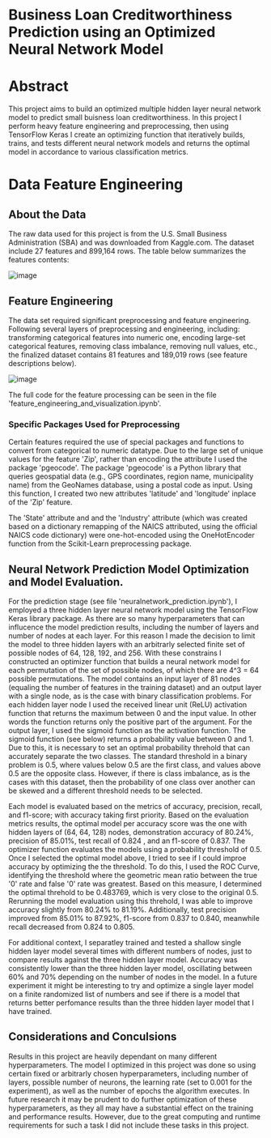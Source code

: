 # Business Loan Creditworthiness Prediction using an Optimized Neural Network Model
# Abstract
This project aims to build an optimized multiple hidden layer neural network model to predict small buisness loan creditworthiness. In this project I perform heavy feature engineering and preprocessing, then using TensorFlow Keras I create an optimizing function that iteratively builds, trains, and tests different neural network models and returns the optimal model in accordance to various classification metrics. 

# Data Feature Engineering
## About the Data
The raw data used for this project is from the U.S. Small Business Administration (SBA) and was downloaded from Kaggle.com. The dataset include 27 features and 899,164 rows. The table below summarizes the features contents:

![image](https://github.com/wgemba/loan_default_prediction/assets/134420287/fe388d2e-0330-4293-9a83-6ac8b915fd54)

## Feature Engineering

The data set required significant preprocessing and feature engineering. Following several layers of preprocessing and engineering, including: transforming categorical features into numeric one, encoding large-set categorical features, removing class imbalance, removing null values, etc., the finalized dataset contains 81 features and 189,019 rows (see feature descriptions below).

![image](https://github.com/wgemba/loan_default_prediction/assets/134420287/04d8dba7-b2ce-45b9-a4fc-62e86212f367)

The full code for the feature processing can be seen in the file 'feature_engineering_and_visualization.ipynb'.

### Specific Packages Used for Preprocessing
Certain features required the use of special packages and functions to convert from categorical to numeric datatype. Due to the large set of unique values for the feature 'Zip', rather than encoding the attribute I used the package 'pgeocode'. The package 'pgeocode' is a Python library that queries geospatial data (e.g., GPS coordinates, region name, municipality name) from the GeoNames database, using a postal code as input. Using this function, I created two new attributes 'latitude' and 'longitude' inplace of the 'Zip' feature. 

The 'State' attribute and and the 'Industry' attribute (which was created based on a dictionary remapping of the NAICS attributed, using the official NAICS code dictionary) were one-hot-encoded using the OneHotEncoder function from the Scikit-Learn preprocessing package.

## Neural Network Prediction Model Optimization and Model Evaluation.

For the prediction stage (see file 'neuralnetwork_prediction.ipynb'), I employed a three hidden layer neural network model using the TensorFlow Keras library package. As there are so many hyperparameters that can influcence the model prediction results, including the number of layers and number of nodes at each layer. For this reason I made the decision to limit the model to three hidden layers with an arbitrarly selected finite set of possible nodes of 64, 128, 192, and 256. With these constrains I constructed an optimizer function that builds a neural network model for each permutation of the set of possible nodes, of which there are 4^3 = 64 possible permutations. The model contains an input layer of 81 nodes (equaling the number of features in the training dataset) and an output layer with a single node, as is the case with binary classification problems. For each hidden layer node I used the received linear unit (ReLU) activation function that returns the maximum between 0 and the input value. In other words the function returns only the positive part of the argument. For the output layer, I used the sigmoid function as the activation function. The sigmoid function (see below) returns a probability value between 0 and 1. Due to this, it is necessary to set an optimal probability threhold that can accurately separate the two classes. The standard threshold in a binary problem is 0.5, where values below 0.5 are the first class, and values above 0.5 are the opposite class. However, if there is class imbalance, as is the cases with this dataset, then the probability of one class over another can be skewed and a different threshold needs to be selected.     

Each model is evaluated based on the metrics of accuracy, precision, recall, and f1-score; with accuracy taking first priority. Based on the evaluation metrics results, the optimal model per accuracy score was the one with hidden layers of (64, 64, 128) nodes, demonstration accuracy of 80.24%, precision of 85.01%, test recall of 0.824 , and an f1-score of 0.837. The optimizer function evaluates the models using a probability threshold of 0.5. Once I selected the optimal model above, I tried to see if I could improe accuracy by optimizing the the threshold. To do this, I used the ROC Curve, identifying the threshold where the geometric mean ratio between the true '0' rate and false '0' rate was greatest. Based on this measure, I determined the optimal threhold to be 0.483769, which is very close to the original 0.5. Rerunning the model evaluation using this threhold, I was able to improve accuracy slightly from 80.24% to 81.19%. Additionally, test precision improved from 85.01% to 87.92%, f1-score from 0.837 to 0.840, meanwhile recall decreased from 0.824 to 0.805.

For additional context, I separatley trained and tested a shallow single hidden layer model several times with different numbers of nodes, just to compare results against the three hidden layer model. Accuracy was consistently lower than the three hidden layer model, oscillating between 60% and 70% depending on the number of nodes in the model. In a future experiment it might be interesting to try and optimize a single layer model on a finite randomized list of numbers and see if there is a model that returns better perfomance results than the three hidden layer model that I have trained.

## Considerations and Conculsions
Results in this project are heavily dependant on many different hyperparameters. The model I optimized in this project was done so using certain fixed or arbitrarly chosen hyperparameters, including number of layers, possible number of neurons, the learning rate (set to 0.001 for the experiment), as well as the number of epochs the algorithm executes. In future research it may be prudent to do further optimization of these hyperparameters, as they all may have a substantial effect on the training and performance results. However, due to the great computing and runtime requirements for such a task I did not include these tasks in this project.   
